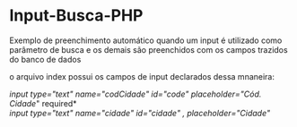# Input-Busca-PHP
Exemplo de preenchimento automático quando um input é utilizado como parâmetro de busca e os demais são preenchidos com os campos trazidos do banco de dados

o arquivo index possui os campos de input declarados dessa mnaneira: 

*input type="text" name="codCidade" id="code" placeholder="Cód. Cidade*" required*
<br>
*input type="text" name="cidade" id="cidade" , placeholder="Cidade"*
